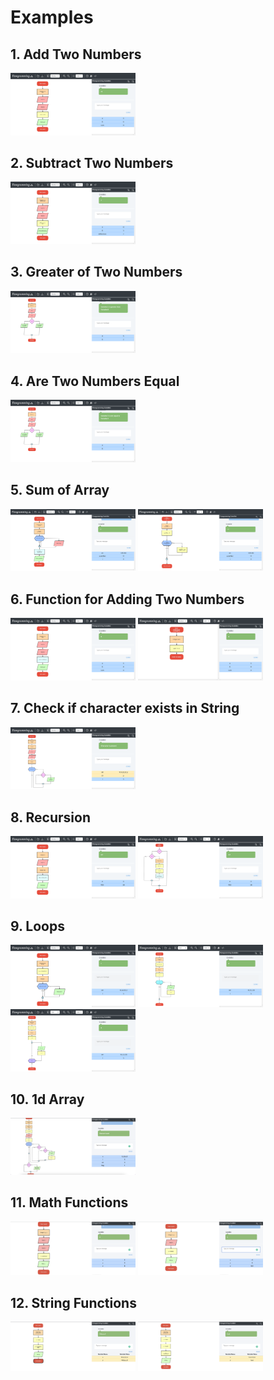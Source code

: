 # Examples
## 1. Add Two Numbers
<img src="images/add.png" width="200" />

## 2. Subtract Two Numbers
<img src="images/subtract.png" width="200" />

## 3. Greater of Two Numbers
<img src="images/condition-greater.png" width="200" />

## 4. Are Two Numbers Equal
<img src="images/condition-equal.png" width="200" />

## 5. Sum of Array
<img src="images/functions-array-1.png" width="200" />
<img src="images/functions-array-2.png" width="200" />

## 6. Function for Adding Two Numbers
<img src="images/functions-simple-add-1.png" width="200" />
<img src="images/functions-simple-add-2.png" width="200" />

## 7. Check if character exists in String
<img src="images/strings.png" width="200" />

## 8. Recursion
<img src="images/recursion-1.png" width="200" />
<img src="images/recursion-2.png" width="200" />

## 9. Loops
<img src="images/for-loop.png" width="200" />
<img src="images/while-loop.png" width="200" />
<img src="images/do-while.png" width="200" />

## 10. 1d Array
<img src="images/1dArray.png" width="200" />

## 11. Math Functions
<img src="images/pow.png" width="200" />
<img src="images/abs.png" width="200" />

## 12. String Functions
<img src="images/toUpper.png" width="200" />
<img src="images/substr.png" width="200" />
